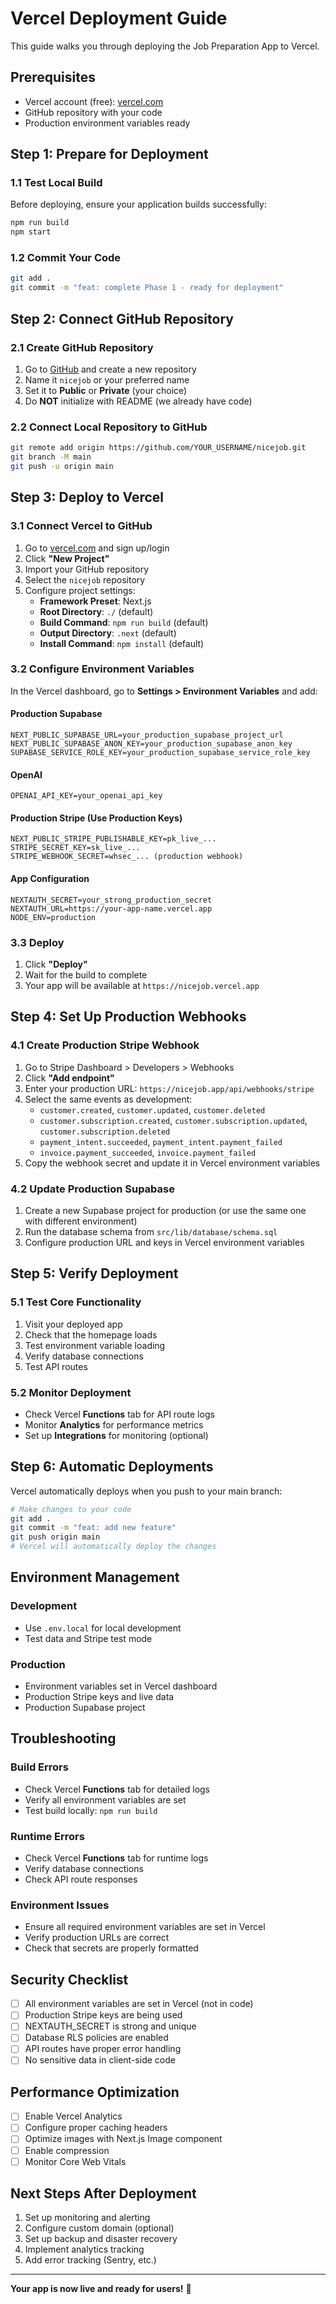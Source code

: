 # Vercel Deployment Guide

This guide walks you through deploying the Job Preparation App to Vercel.

## Prerequisites

- Vercel account (free): [vercel.com](https://vercel.com)
- GitHub repository with your code
- Production environment variables ready

## Step 1: Prepare for Deployment

### 1.1 Test Local Build

Before deploying, ensure your application builds successfully:

```bash
npm run build
npm start
```

### 1.2 Commit Your Code

```bash
git add .
git commit -m "feat: complete Phase 1 - ready for deployment"
```

## Step 2: Connect GitHub Repository

### 2.1 Create GitHub Repository

1. Go to [GitHub](https://github.com) and create a new repository
2. Name it `nicejob` or your preferred name
3. Set it to **Public** or **Private** (your choice)
4. Do **NOT** initialize with README (we already have code)

### 2.2 Connect Local Repository to GitHub

```bash
git remote add origin https://github.com/YOUR_USERNAME/nicejob.git
git branch -M main
git push -u origin main
```

## Step 3: Deploy to Vercel

### 3.1 Connect Vercel to GitHub

1. Go to [vercel.com](https://vercel.com) and sign up/login
2. Click **"New Project"**
3. Import your GitHub repository
4. Select the `nicejob` repository
5. Configure project settings:
   - **Framework Preset**: Next.js
   - **Root Directory**: `./` (default)
   - **Build Command**: `npm run build` (default)
   - **Output Directory**: `.next` (default)
   - **Install Command**: `npm install` (default)

### 3.2 Configure Environment Variables

In the Vercel dashboard, go to **Settings > Environment Variables** and add:

#### Production Supabase
```
NEXT_PUBLIC_SUPABASE_URL=your_production_supabase_project_url
NEXT_PUBLIC_SUPABASE_ANON_KEY=your_production_supabase_anon_key
SUPABASE_SERVICE_ROLE_KEY=your_production_supabase_service_role_key
```

#### OpenAI
```
OPENAI_API_KEY=your_openai_api_key
```

#### Production Stripe (Use Production Keys)
```
NEXT_PUBLIC_STRIPE_PUBLISHABLE_KEY=pk_live_...
STRIPE_SECRET_KEY=sk_live_...
STRIPE_WEBHOOK_SECRET=whsec_... (production webhook)
```

#### App Configuration
```
NEXTAUTH_SECRET=your_strong_production_secret
NEXTAUTH_URL=https://your-app-name.vercel.app
NODE_ENV=production
```

### 3.3 Deploy

1. Click **"Deploy"**
2. Wait for the build to complete
3. Your app will be available at `https://nicejob.vercel.app`

## Step 4: Set Up Production Webhooks

### 4.1 Create Production Stripe Webhook

1. Go to Stripe Dashboard > Developers > Webhooks
2. Click **"Add endpoint"**
3. Enter your production URL: `https://nicejob.app/api/webhooks/stripe`
4. Select the same events as development:
   - `customer.created`, `customer.updated`, `customer.deleted`
   - `customer.subscription.created`, `customer.subscription.updated`, `customer.subscription.deleted`
   - `payment_intent.succeeded`, `payment_intent.payment_failed`
   - `invoice.payment_succeeded`, `invoice.payment_failed`
5. Copy the webhook secret and update it in Vercel environment variables

### 4.2 Update Production Supabase

1. Create a new Supabase project for production (or use the same one with different environment)
2. Run the database schema from `src/lib/database/schema.sql`
3. Configure production URL and keys in Vercel environment variables

## Step 5: Verify Deployment

### 5.1 Test Core Functionality

1. Visit your deployed app
2. Check that the homepage loads
3. Test environment variable loading
4. Verify database connections
5. Test API routes

### 5.2 Monitor Deployment

- Check Vercel **Functions** tab for API route logs
- Monitor **Analytics** for performance metrics
- Set up **Integrations** for monitoring (optional)

## Step 6: Automatic Deployments

Vercel automatically deploys when you push to your main branch:

```bash
# Make changes to your code
git add .
git commit -m "feat: add new feature"
git push origin main
# Vercel will automatically deploy the changes
```

## Environment Management

### Development
- Use `.env.local` for local development
- Test data and Stripe test mode

### Production
- Environment variables set in Vercel dashboard
- Production Stripe keys and live data
- Production Supabase project

## Troubleshooting

### Build Errors
- Check Vercel **Functions** tab for detailed logs
- Verify all environment variables are set
- Test build locally: `npm run build`

### Runtime Errors
- Check Vercel **Functions** tab for runtime logs
- Verify database connections
- Check API route responses

### Environment Issues
- Ensure all required environment variables are set in Vercel
- Verify production URLs are correct
- Check that secrets are properly formatted

## Security Checklist

- [ ] All environment variables are set in Vercel (not in code)
- [ ] Production Stripe keys are being used
- [ ] NEXTAUTH_SECRET is strong and unique
- [ ] Database RLS policies are enabled
- [ ] API routes have proper error handling
- [ ] No sensitive data in client-side code

## Performance Optimization

- [ ] Enable Vercel Analytics
- [ ] Configure proper caching headers
- [ ] Optimize images with Next.js Image component
- [ ] Enable compression
- [ ] Monitor Core Web Vitals

## Next Steps After Deployment

1. Set up monitoring and alerting
2. Configure custom domain (optional)
3. Set up backup and disaster recovery
4. Implement analytics tracking
5. Add error tracking (Sentry, etc.)

---

**Your app is now live and ready for users!** 🚀 
